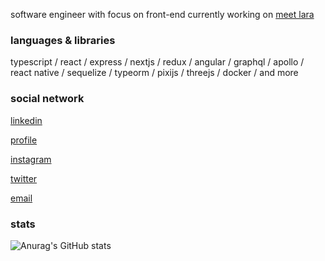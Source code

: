 software engineer with focus on front-end currently working on [meet lara](https://meetlara.ai/)

### languages & libraries

typescript / react / express / nextjs / redux / angular / graphql / apollo / react native / sequelize / typeorm / pixijs / threejs / docker / and more

### social network

[linkedin](https://www.linkedin.com/in/polbac/)

[profile](https://polbac.site/)

[instagram](https://www.instagram.com/polbac_______/)

[twitter](https://twitter.com/polbac)

[email](mailto:polbac@gmail.com)

### stats

![Anurag's GitHub stats](https://github-readme-stats.vercel.app/api?username=polbac&show_icons=true&theme=radical)



